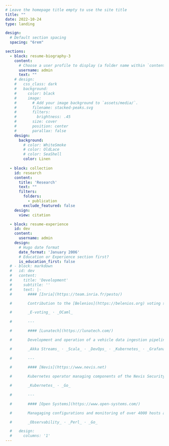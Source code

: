 ```yaml
---
# Leave the homepage title empty to use the site title
title: ""
date: 2022-10-24
type: landing

design:
  # Default section spacing
  spacing: "6rem"

sections:
  - block: resume-biography-3
    content:
      # Choose a user profile to display (a folder name within `content/authors/`)
      username: admin
      text: ""
    # design:
    #   css_class: dark
    #   background:
    #     color: black
    #     image:
    #       # Add your image background to `assets/media/`.
    #       filename: stacked-peaks.svg
    #       filters:
    #         brightness: .45
    #       size: cover
    #       position: center
    #       parallax: false
    design:
      background:
        # color: WhiteSmoke
        # color: OldLace
        # color: SeaShell
        color: Linen
    
  - block: collection
    id: research
    content:
      title: 'Research'
      text: ""
      filters:
        folders:
          - publication
        exclude_featured: false
    design:
      view: citation

  - block: resume-experience
    id: dev
    content:
      username: admin
    design:
      # Hugo date format
      date_format: 'January 2006'
      # Education or Experience section first?
      is_education_first: false
  # - block: markdown
  #   id: dev
  #   content:
  #     title: 'Development'
  #     subtitle: ''
  #     text: |-
  #       #### [Inria](https://team.inria.fr/pesto/)

  #       Contribution to the [Belenios](https://belenios.org) voting system

  #       _E-voting_ · _OCaml_
        
  #       ---

  #       #### [Lunatech](https://lunatech.com/)

  #       Development and operation of a vehicle data ingestion pipeline for Audi

  #       _Akka Streams_ · _Scala_ · _DevOps_ · _Kubernetes_ · _Grafana_
        
  #       ---

  #       #### [Nevis](https://www.nevis.net)

  #       Kubernetes operator managing components of the Nevis Security Suite

  #       _Kubernetes_ · _Go_
        
  #       ---

  #       #### [Open Systems](https://www.open-systems.com/)

  #       Managaging configurations and monitoring of over 4000 hosts around the world

  #       _Observability_ · _Perl_ · _Go_

  #   design:
  #     columns: '1'
---
```

